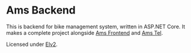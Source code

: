 # Ams Backend

This is backend for bike management system, written in ASP.NET Core.
It makes a complete project alongside [Ams Frontend](https://github.com/Makrowave/ams-desk) and [Ams Tel](https://github.com/Makrowave/ams-tel).


Licensed under [Elv2](https://www.elastic.co/licensing/elastic-license).
